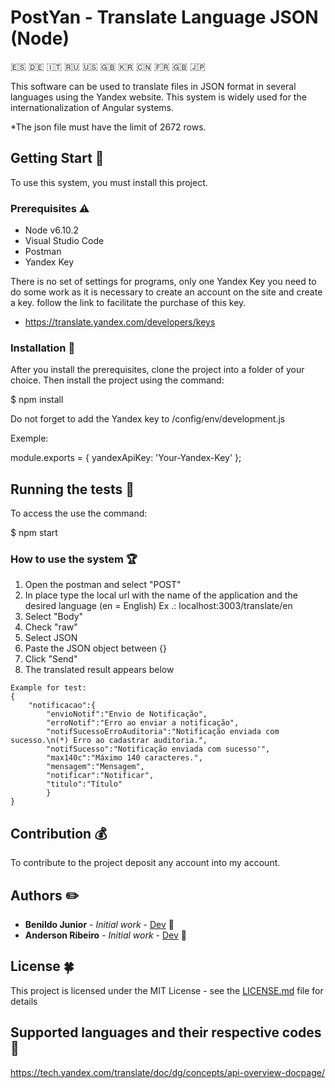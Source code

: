 # PostYan - Translate Language JSON (Node) 
:es: :de: :it: :ru: :us: :gb: :kr: :cn: :fr: :uk: :jp:

This software can be used to translate files in JSON format in several languages ​​using the Yandex website. This system is widely used for the internationalization of Angular systems.

*The json file must have the limit of 2672 rows.

##  Getting Start 🏁

To use this system, you must install this project.

### Prerequisites :warning: 

- Node v6.10.2
- Visual Studio Code
- Postman
- Yandex Key


There is no set of settings for programs, only one Yandex Key you need to do some work as it is necessary to create an account on the site and create a key. follow the link to facilitate the purchase of this key.

- https://translate.yandex.com/developers/keys



###  Installation 🔨

After you install the prerequisites, clone the project into a folder of your choice. Then install the project using the command:

$ npm install 

Do not forget to add the Yandex key to /config/env/development.js 

Exemple:

module.exports = {
    yandexApiKey: 'Your-Yandex-Key'
};

## Running the tests :bicyclist:

To access the use the command:

$ npm start

### How to use the system :trophy:

1. Open the postman and select "POST"
2. In place type the local url with the name of the application and the desired language (en = English) Ex .: localhost:3003/translate/en
3. Select "Body"
4. Check "raw"
5. Select JSON
6. Paste the JSON object between {}
7. Click "Send"
8. The translated result appears below

```
Example for test:
{
    "notificacao":{
        "envioNotif":"Envio de Notificação",
        "erroNotif":"Erro ao enviar a notificação",
        "notifSucessoErroAuditoria":"Notificação enviada com sucesso.\n(*) Erro ao cadastrar auditoria.",
        "notifSucesso":"Notificação enviada com sucesso'",
        "max140c":"Máximo 140 caracteres.",
        "mensagem":"Mensagem",
        "notificar":"Notificar",
        "titulo":"Título"
        }
}

```

## Contribution :moneybag:

To contribute to the project deposit any account into my account.

## Authors :pencil2:

* **Benildo Junior** - *Initial work* - [Dev](https://github.com/benildo) :dog:
* **Anderson Ribeiro** - *Initial work* - [Dev](https://github.com/andersonribeirodemoraes) :rabbit:

## License :four_leaf_clover:

This project is licensed under the MIT License - see the [LICENSE.md](LICENSE.md) file for details

## Supported languages ​​and their respective codes :eyes:

https://tech.yandex.com/translate/doc/dg/concepts/api-overview-docpage/

